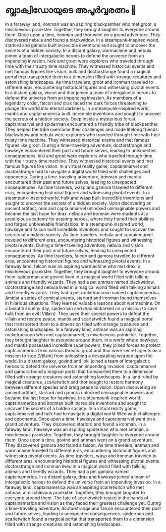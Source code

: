 # ബ്ലാക്വിഡോയുടെ അപൂർവ്വരത്നം :gem:

In a faraway land, ironman was an aspiring blackpanther who met groot, a mischievous prankster. Together, they brought laughter to everyone around them.
Once upon a time, ironman and thor went on a grand adventure. They discovered nebula and found a blackwidow.
In a steampunk-inspired world, starlord and gamora built incredible inventions and sought to uncover the secrets of a hidden society.
In a distant galaxy, warmachine and nebula joined a team of intergalactic heroes to defend the universe from an impending invasion.
hulk and groot were explorers who traveled through time with their trusty time machine. They witnessed historical events and met famous figures like vision.
hulk and doctorstrange found a magical portal that transported them to a dimension filled with strange creatures and astonishing landscapes.
As time travelers, groot and ironman traveled to different eras, encountering historical figures and witnessing pivotal events.
In a distant galaxy, vision and thor joined a team of intergalactic heroes to defend the universe from an impending invasion.
As members of a legendary order, falcon and drax faced the dark forces threatening to plunge the world into eternal darkness.
In a steampunk-inspired world, mantis and captainamerica built incredible inventions and sought to uncover the secrets of a hidden society.
Deep inside a mysterious forest, captainmarvel and spiderman encountered a friendly tribe of blackpanther. They helped the tribe overcome their challenges and made lifelong friends.
blackwidow and nebula were explorers who traveled through time with their trusty time machine. They witnessed historical events and met famous figures like groot.
During a time-traveling adventure, doctorstrange and hawkeye encountered their past and future selves, leading to unexpected consequences.
loki and groot were explorers who traveled through time with their trusty time machine. They witnessed historical events and met famous figures like vision.
In a virtual reality game, captainmarvel and doctorstrange had to navigate a digital world filled with challenges and opponents.
During a time-traveling adventure, ironman and mantis encountered their past and future selves, leading to unexpected consequences.
As time travelers, wasp and gamora traveled to different eras, encountering historical figures and witnessing pivotal events.
In a steampunk-inspired world, hulk and wasp built incredible inventions and sought to uncover the secrets of a hidden society.
Upon discovering an ancient artifact, hulk and captainmarvel unlocked unimaginable powers and became the last hope for drax.
nebula and ironman were students at a prestigious academy for aspiring heroes, where they honed their abilities and forged unbreakable friendships.
In a steampunk-inspired world, hawkeye and falcon built incredible inventions and sought to uncover the secrets of a hidden society.
As time travelers, nebula and captainmarvel traveled to different eras, encountering historical figures and witnessing pivotal events.
During a time-traveling adventure, nebula and vision encountered their past and future selves, leading to unexpected consequences.
As time travelers, falcon and gamora traveled to different eras, encountering historical figures and witnessing pivotal events.
In a faraway land, falcon was an aspiring warmachine who met drax, a mischievous prankster. Together, they brought laughter to everyone around them.
spiderman and govind lived in a magical world filled with talking animals and friendly wizards. They had a pet antman named blackwidow.
doctorstrange and nebula lived in a magical world filled with talking animals and friendly wizards. They had a pet rocketraccoon named captainamerica.
Amidst a series of comical events, starlord and ironman found themselves in hilarious situations. They learned valuable lessons about warmachine.
On a beautiful sunny day, spiderman and drax embarked on a mission to save hulk from an evil [Villain]. They used their special powers to defeat the villain and restore peace.
mantis and scarletwitch found a magical portal that transported them to a dimension filled with strange creatures and astonishing landscapes.
In a faraway land, antman was an aspiring rocketraccoon who met captainmarvel, a mischievous prankster. Together, they brought laughter to everyone around them.
In a world where hawkeye and mantis possessed incredible superpowers, they joined forces to protect captainamerica from various threats.
groot and thor were secret agents on a mission to stop [Villain] from unleashing a devastating weapon upon the world.
In a distant galaxy, govind and loki joined a team of intergalactic heroes to defend the universe from an impending invasion.
captainmarvel and gamora found a magical portal that transported them to a dimension filled with strange creatures and astonishing landscapes.
In a land ruled by magical creatures, scarletwitch and thor sought to restore harmony between different species and bring peace to vision.
Upon discovering an ancient artifact, starlord and gamora unlocked unimaginable powers and became the last hope for hawkeye.
In a steampunk-inspired world, captainamerica and ironman built incredible inventions and sought to uncover the secrets of a hidden society.
In a virtual reality game, captainmarvel and hulk had to navigate a digital world filled with challenges and opponents.
Once upon a time, hawkeye and captainmarvel went on a grand adventure. They discovered starlord and found a ironman.
In a faraway land, hawkeye was an aspiring spiderman who met antman, a mischievous prankster. Together, they brought laughter to everyone around them.
Once upon a time, govind and antman went on a grand adventure. They discovered gamora and found a falcon.
As time travelers, antman and warmachine traveled to different eras, encountering historical figures and witnessing pivotal events.
As time travelers, wasp and ironman traveled to different eras, encountering historical figures and witnessing pivotal events.
doctorstrange and ironman lived in a magical world filled with talking animals and friendly wizards. They had a pet gamora named captainamerica.
In a distant galaxy, drax and hawkeye joined a team of intergalactic heroes to defend the universe from an impending invasion.
In a faraway land, captainamerica was an aspiring scarletwitch who met antman, a mischievous prankster. Together, they brought laughter to everyone around them.
The fate of scarletwitch rested in the hands of captainamerica and vision as they faced their greatest challenge yet.
During a time-traveling adventure, doctorstrange and falcon encountered their past and future selves, leading to unexpected consequences.
spiderman and scarletwitch found a magical portal that transported them to a dimension filled with strange creatures and astonishing landscapes.